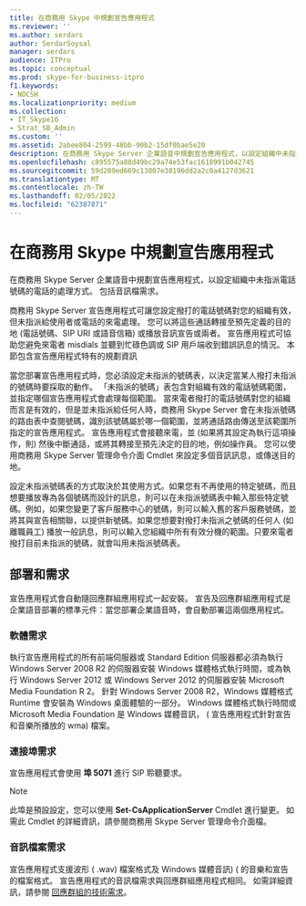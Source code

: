 ```yaml
---
title: 在商務用 Skype 中規劃宣告應用程式
ms.reviewer: ''
ms.author: serdars
author: SerdarSoysal
manager: serdars
audience: ITPro
ms.topic: conceptual
ms.prod: skype-for-business-itpro
f1.keywords:
- NOCSH
ms.localizationpriority: medium
ms.collection:
- IT_Skype16
- Strat_SB_Admin
ms.custom: ''
ms.assetid: 2abee804-2599-48bb-90b2-15df0bae5e20
description: 在商務用 Skype Server 企業語音中規劃宣告應用程式，以設定組織中未指派電話號碼的電話的處理方式。 包括音訊檔需求。
ms.openlocfilehash: c895575a88d49bc29a74e53fac1618991b042745
ms.sourcegitcommit: 59d209ed669c13807e38196dd2a2c0a4127d3621
ms.translationtype: MT
ms.contentlocale: zh-TW
ms.lasthandoff: 02/05/2022
ms.locfileid: "62387871"
---
```

# <a name="plan-for-the-announcement-application-in-skype-for-business"></a>在商務用 Skype 中規劃宣告應用程式

在商務用 Skype Server 企業語音中規劃宣告應用程式，以設定組織中未指派電話號碼的電話的處理方式。 包括音訊檔需求。

商務用 Skype Server 宣告應用程式可讓您設定撥打的電話號碼對您的組織有效，但未指派給使用者或電話的來電處理。 您可以將這些通話轉接至預先定義的目的地 (電話號碼、SIP URI 或語音信箱) 或播放音訊宣告或兩者。 宣告應用程式可協助您避免來電者 misdials 並聽到忙碌色調或 SIP 用戶端收到錯誤訊息的情況。 本節包含宣告應用程式特有的規劃資訊

當您部署宣告應用程式時，您必須設定未指派的號碼表，以決定當某人撥打未指派的號碼時要採取的動作。 「未指派的號碼」表包含對組織有效的電話號碼範圍，並指定哪個宣告應用程式會處理每個範圍。 當來電者撥打的電話號碼對您的組織而言是有效的，但是並未指派給任何人時，商務用 Skype Server 會在未指派號碼的路由表中查閱號碼，識別該號碼屬於哪一個範圍，並將通話路由傳送至該範圍所指定的宣告應用程式。 宣告應用程式會接聽來電，並 (如果將其設定為執行這項操作，則) 然後中斷通話，或將其轉接至預先決定的目的地，例如操作員。 您可以使用商務用 Skype Server 管理命令介面 Cmdlet 來設定多個音訊訊息，或傳送目的地。

設定未指派號碼表的方式取決於其使用方式。如果您有不再使用的特定號碼，而且想要播放專為各個號碼而設計的訊息，則可以在未指派號碼表中輸入那些特定號碼。例如，如果您變更了客戶服務中心的號碼，則可以輸入舊的客戶服務號碼，並將其與宣告相關聯，以提供新號碼。如果您想要對撥打未指派之號碼的任何人 (如離職員工) 播放一般訊息，則可以輸入您組織中所有有效分機的範圍。只要來電者撥打目前未指派的號碼，就會叫用未指派號碼表。

## <a name="deployment-and-requirements"></a>部署和需求

宣告應用程式會自動隨回應群組應用程式一起安裝。 宣告及回應群組應用程式是企業語音部署的標準元件：當您部署企業語音時，會自動部署這兩個應用程式。

### <a name="software-requirements"></a>軟體需求

執行宣告應用程式的所有前端伺服器或 Standard Edition 伺服器都必須為執行 Windows Server 2008 R2 的伺服器安裝 Windows 媒體格式執行時間，或為執行 Windows Server 2012 或 Windows Server 2012 的伺服器安裝 Microsoft Media Foundation R 2。 針對 Windows Server 2008 R2，Windows 媒體格式 Runtime 會安裝為 Windows 桌面體驗的一部分。 Windows 媒體格式執行時間或 Microsoft Media Foundation 是 Windows 媒體音訊， ( 宣告應用程式針對宣告和音樂所播放的 wma) 檔案。

### <a name="port-requirements"></a>連接埠需求

宣告應用程式會使用 **埠 5071** 進行 SIP 聆聽要求。

> [!NOTE]
> 此埠是預設設定，您可以使用 **Set-CsApplicationServer** Cmdlet 進行變更。 如需此 Cmdlet 的詳細資訊，請參閱商務用 Skype Server 管理命令介面檔。

### <a name="audio-file-requirements"></a>音訊檔案需求

宣告應用程式支援波形 ( .wav) 檔案格式及 Windows 媒體音訊)  ( 的音樂和宣告的檔案格式。 宣告應用程式的音訊檔需求與回應群組應用程式相同。 如需詳細資訊，請參閱 [回應群組的技術需求](/previous-versions/office/lync-server-2013/lync-server-2013-technical-requirements-for-response-group)。